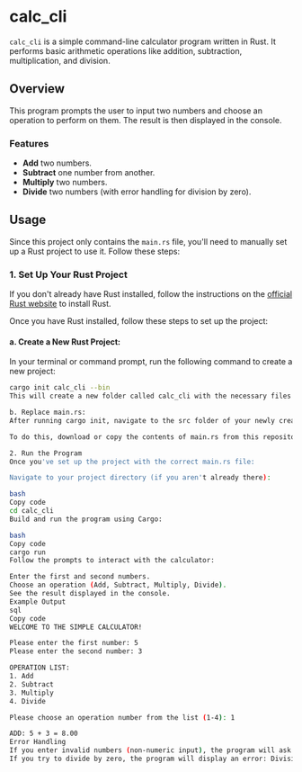 # calc_cli

`calc_cli` is a simple command-line calculator program written in Rust. It performs basic arithmetic operations like addition, subtraction, multiplication, and division.

## Overview

This program prompts the user to input two numbers and choose an operation to perform on them. The result is then displayed in the console.

### Features

- **Add** two numbers.
- **Subtract** one number from another.
- **Multiply** two numbers.
- **Divide** two numbers (with error handling for division by zero).

## Usage

Since this project only contains the `main.rs` file, you'll need to manually set up a Rust project to use it. Follow these steps:

### 1. Set Up Your Rust Project

If you don't already have Rust installed, follow the instructions on the [official Rust website](https://www.rust-lang.org/tools/install) to install Rust.

Once you have Rust installed, follow these steps to set up the project:

#### a. Create a New Rust Project:

In your terminal or command prompt, run the following command to create a new project:

```bash
cargo init calc_cli --bin
This will create a new folder called calc_cli with the necessary files for a Rust project, including a Cargo.toml and a src folder.

b. Replace main.rs:
After running cargo init, navigate to the src folder of your newly created project (calc_cli/src/). Replace the automatically generated main.rs file with the main.rs file from this repository.

To do this, download or copy the contents of main.rs from this repository into the src/main.rs file of your project.

2. Run the Program
Once you've set up the project with the correct main.rs file:

Navigate to your project directory (if you aren't already there):

bash
Copy code
cd calc_cli
Build and run the program using Cargo:

bash
Copy code
cargo run
Follow the prompts to interact with the calculator:

Enter the first and second numbers.
Choose an operation (Add, Subtract, Multiply, Divide).
See the result displayed in the console.
Example Output
sql
Copy code
WELCOME TO THE SIMPLE CALCULATOR!

Please enter the first number: 5
Please enter the second number: 3

OPERATION LIST:
1. Add
2. Subtract
3. Multiply
4. Divide

Please choose an operation number from the list (1-4): 1

ADD: 5 + 3 = 8.00
Error Handling
If you enter invalid numbers (non-numeric input), the program will ask you to input valid numbers.
If you try to divide by zero, the program will display an error: Division by zero is not allowed!.
